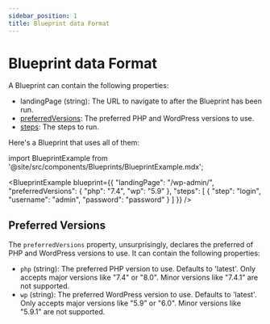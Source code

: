 ```yaml
---
sidebar_position: 1
title: Blueprint data Format
---
```


# Blueprint data Format

A Blueprint can contain the following properties:

-   landingPage (string): The URL to navigate to after the Blueprint has been run.
-   [preferredVersions](#preferred-versions): The preferred PHP and WordPress versions to use.
-   [steps](./05-steps.md): The steps to run.

Here's a Blueprint that uses all of them:

import BlueprintExample from '@site/src/components/Blueprints/BlueprintExample.mdx';

<BlueprintExample blueprint={{
	"landingPage": "/wp-admin/",
	"preferredVersions": {
		"php": "7.4",
		"wp": "5.9"
	},
	"steps": [
		{
			"step": "login",
			"username": "admin",
			"password": "password"
		}
	]
}} />

## Preferred Versions

The `preferredVersions` property, unsurprisingly, declares the preferred of PHP and WordPress versions to use. It can contain the following properties:

-   `php` (string): The preferred PHP version to use. Defaults to 'latest'. Only accepts major versions like "7.4" or "8.0". Minor versions like "7.4.1" are not supported.
-   `wp` (string): The preferred WordPress version to use. Defaults to 'latest'. Only accepts major versions like "5.9" or "6.0". Minor versions like "5.9.1" are not supported.
